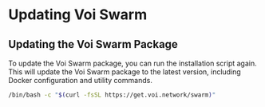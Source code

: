 # Updating Voi Swarm

## Updating the Voi Swarm Package

To update the Voi Swarm package, you can run the installation script again. This will update the Voi Swarm package to the
latest version, including Docker configuration and utility commands.

```bash
/bin/bash -c "$(curl -fsSL https://get.voi.network/swarm)"
```
